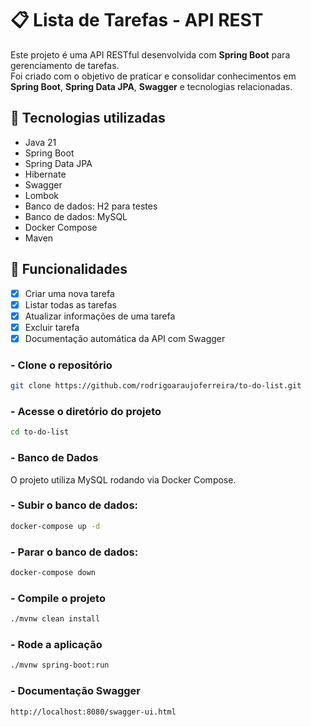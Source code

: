 # 📋 Lista de Tarefas - API REST

Este projeto é uma API RESTful desenvolvida com **Spring Boot** para gerenciamento de tarefas.  
Foi criado com o objetivo de praticar e consolidar conhecimentos em **Spring Boot**, **Spring Data JPA**, **Swagger** e tecnologias relacionadas.

## 🚀 Tecnologias utilizadas

- Java 21
- Spring Boot
- Spring Data JPA
- Hibernate
- Swagger
- Lombok
- Banco de dados: H2 para testes
- Banco de dados: MySQL
- Docker Compose
- Maven

## 🎯 Funcionalidades

- [X] Criar uma nova tarefa
- [X] Listar todas as tarefas
- [X] Atualizar informações de uma tarefa
- [X] Excluir tarefa
- [X] Documentação automática da API com Swagger

### - Clone o repositório
```bash
git clone https://github.com/rodrigoaraujoferreira/to-do-list.git
```
### - Acesse o diretório do projeto
```bash
cd to-do-list
```

### - Banco de Dados
O projeto utiliza MySQL rodando via Docker Compose.

### - Subir o banco de dados:
```bash
docker-compose up -d
```
### - Parar o banco de dados:
```bash
docker-compose down
```
### - Compile o projeto
```bash
./mvnw clean install
```
### - Rode a aplicação
```bash
./mvnw spring-boot:run
```
### - Documentação Swagger
```bash
http://localhost:8080/swagger-ui.html
```
